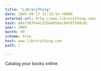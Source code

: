 ```yaml
---
title: "LibraryThing"
date: 2005-09-17 12:19:14 +0000
external-url: http://www.librarything.com/
hash: d6e7387b44132b04859ec84f07399c0c
year: 2005
month: 09
scheme: http
host: www.librarything.com
path: /

---
```


Catalog your books online

